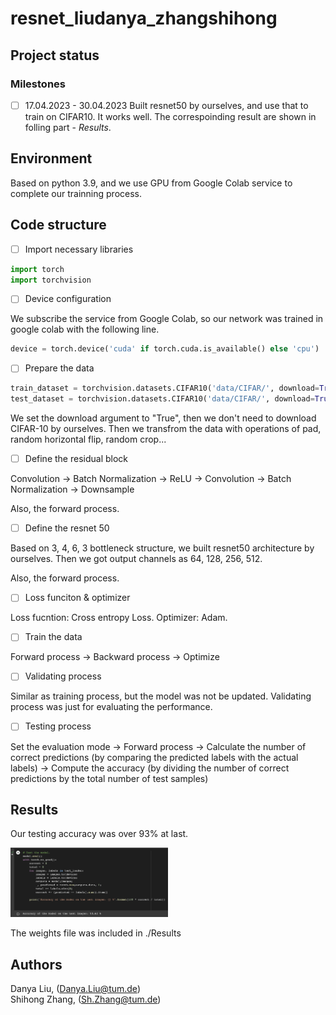 # resnet_liudanya_zhangshihong

## Project status

### Milestones
- [ ] 17.04.2023 - 30.04.2023
Built resnet50 by ourselves, and use that to train on CIFAR10. It works well. The correspoinding result are shown in folling part - *Results*.

## Environment

Based on python 3.9, and we use GPU from Google Colab service to complete our trainning process.

## Code structure

- [ ] Import necessary libraries

```python
import torch
import torchvision
```

- [ ] Device configuration

We subscribe the service from Google Colab, so our network was trained in google colab with the following line.

```python
device = torch.device('cuda' if torch.cuda.is_available() else 'cpu')
```
- [ ] Prepare the data

```python
train_dataset = torchvision.datasets.CIFAR10('data/CIFAR/', download=True, train=True, transform=transform_train)
test_dataset = torchvision.datasets.CIFAR10('data/CIFAR/', download=True, train=False, transform=transform_test)
```

We set the download argument to "True", then we don't need to download CIFAR-10 by ourselves. Then we transfrom the data with operations of pad, random horizontal flip, random crop...

- [ ] Define the residual block

Convolution -> Batch Normalization -> ReLU -> Convolution -> Batch Normalization -> Downsample

Also, the forward process.

- [ ] Define the resnet 50

Based on 3, 4, 6, 3 bottleneck structure, we built resnet50 architecture by ourselves. Then we got output channels as 64, 128, 256, 512.

Also, the forward process.

- [ ] Loss funciton & optimizer

Loss fucntion: Cross entropy Loss.
Optimizer: Adam.

- [ ] Train the data

Forward process -> Backward process -> Optimize

- [ ] Validating process

Similar as training process, but the model was not be updated. Validating process was just for evaluating the performance.

- [ ] Testing process

Set the evaluation mode -> Forward process -> Calculate the number of correct predictions (by comparing the predicted labels with the actual labels) -> Compute the accuracy (by dividing the number of correct predictions by the total number of test samples)

## Results

Our testing accuracy was over 93% at last.

<img src="Test_accuracy.png" alt="Test accuracy" width="50%" height="50%">

The weights file was included in ./Results


## Authors 

Danya Liu, (Danya.Liu@tum.de)<br>
Shihong Zhang, (Sh.Zhang@tum.de)
